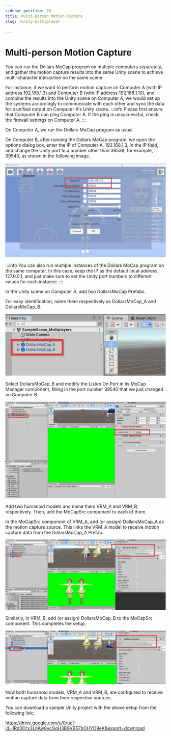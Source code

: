 ```yaml
---
sidebar_position: 20
title: Multi-person Motion Capture
slug: /unity-multiplayer

---
```


# Multi-person Motion Capture

You can run the Dollars MoCap program on multiple computers separately, and gather the motion capture results into the same Unity scene to achieve multi-character interaction on the same scene.

For instance, if we want to perform motion capture on Computer A (with IP address 192.168.1.3) and Computer B (with IP address 192.168.1.10), and combine the results into the Unity scene on Computer A, we would set up the systems accordingly to communicate with each other and sync the data for a unified output on Computer A's Unity scene.
:::info
Please first ensure that Computer B can ping Computer A. If the ping is unsuccessful, check the firewall settings on Computer A.
:::

On Computer A, we run the Dollars MoCap program as usual.

On Computer B, after running the Dollars MoCap program, we open the options dialog box, enter the IP of Computer A, 192.168.1.3, in the IP field, and change the Unity port to a number other than 39539, for example, 39540, as shown in the following image.

![](../../img/2023_11_03_22_32_28-Dollars_MONO.png)

:::info
You can also run multiple instances of the Dollars MoCap program on the same computer. In this case, keep the IP as the default local address, 127.0.0.1, and just make sure to set the Unity port numbers to different values for each instance.
:::

In the Unity scene on Computer A, add two DollarsMoCap Prefabs.

For easy identification, name them respectively as DollarsMoCap_A and DollarsMoCap_B.

![](../../img/2023_11_03_22_41_41-DollarsVRM_FaceCap_Multiplayers.png)

Select DollarsMoCap_B and modify the Listen On Port in its MoCap Manager component, filling in the port number 39540 that we just changed on Computer B.

![](../../img/2023_11_03_22_45_32-DollarsVRM_FaceCap_Multiplayers.png)

Add two humanoid models and name them VRM_A and VRM_B, respectively. Then, add the MoCapSrc component to each of them.

In the MoCapSrc component of VRM_A, add (or assign) DollarsMoCap_A as the motion capture source. This links the VRM_A model to receive motion capture data from the DollarsMoCap_A Prefab.

![](../../img/2023_11_03_22_48_20-DollarsVRM_FaceCa.png)

Similarly, in VRM_B, add (or assign) DollarsMoCap_B to the MoCapSrc component. This completes the setup.

![](../../img/2023_11_03_22_48_52.png)

Now both humanoid models, VRM_A and VRM_B, are configured to receive motion capture data from their respective sources.

You can download a sample Unity project with the above setup from the following link:

https://drive.google.com/u/0/uc?id=1Rd3Orx3LnAw8vcGqH3B9VB57bOHYD8eK&export=download
